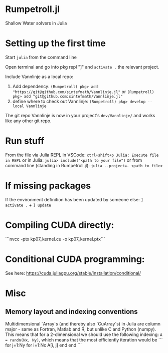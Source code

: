 # Rumpetroll.jl
Shallow Water solvers in Julia

# Setting up the first time

Start `julia` from the command line

Open terminal and go into pkg repl "]" and `activate .` the relevant project.

Include Vannlinje as a local repo:
1. Add dependency:
`(Rumpetroll) pkg> add "https://git@github.com/sintefmath/Vannlinje.jl"` or 
`(Rumpetroll) pkg> add "git@github.com:sintefmath/Vannlinje.jl"`
2. define where to check out Vannlinje:
`(Rumpetroll) pkg> develop --local Vannlinje`

The git repo Vannlinje is now in your project's `dev/Vannlinje/` and works like any other git repo.


# Run stuff
From the file via Julia REPL in VSCode:
`ctrl+shift+p Julia: Execute file in REPL`
or in Julia:
`julia> include("<path to your file")`
or from command line (standing in Rumpetroll.jl):
`julia --project=. <path to file>`

# If missing packages
If the environment definition has been updated by someone else:
`] activate .` + `] update`

# Compiling CUDA directly:
´´´nvcc -ptx kp07_kernel.cu -o kp07_kernel.ptx´´´

# Conditional CUDA programming:
See here: https://cuda.juliagpu.org/stable/installation/conditional/

# Misc
## Memory layout and indexing conventions
Multidimensional ´Array´s (and thereby also ´CuArray´s) in Julia are column major - same as Fortran, Matlab and R, but unlike C and Python (numpy).
This means that for a 2-dimensional we should use the following indexing:
`A = randn(Nx, Ny)`, which means that the most efficiently iteration would be
´´´
for j=1:Ny
    for i=1:Nx
        A[i, j]
    end
end
´´´